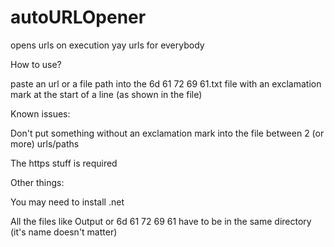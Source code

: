 # autoURLOpener
opens urls on execution yay urls for everybody

How to use?

paste an url or a file path into the 6d 61 72 69 61.txt
file with an exclamation mark at the start of a line (as shown in the file)

Known issues:

Don't put something without an exclamation mark into the file between 2 (or more) urls/paths

The https stuff is required

Other things: 

You may need to install .net

All the files like Output or 6d 61 72 69 61 have to be in the same directory (it's name doesn't matter)
